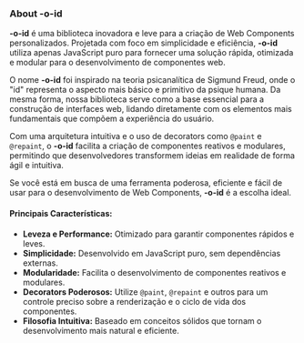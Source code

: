 ### About -o-id

**-o-id** é uma biblioteca inovadora e leve para a criação de Web Components personalizados. Projetada com foco em simplicidade e eficiência, **-o-id** utiliza apenas JavaScript puro para fornecer uma solução rápida, otimizada e modular para o desenvolvimento de componentes web.

O nome **-o-id** foi inspirado na teoria psicanalítica de Sigmund Freud, onde o "id" representa o aspecto mais básico e primitivo da psique humana. Da mesma forma, nossa biblioteca serve como a base essencial para a construção de interfaces web, lidando diretamente com os elementos mais fundamentais que compõem a experiência do usuário.

Com uma arquitetura intuitiva e o uso de decorators como `@paint` e `@repaint`, o **-o-id** facilita a criação de componentes reativos e modulares, permitindo que desenvolvedores transformem ideias em realidade de forma ágil e intuitiva.

Se você está em busca de uma ferramenta poderosa, eficiente e fácil de usar para o desenvolvimento de Web Components, **-o-id** é a escolha ideal.

#### Principais Características:
- **Leveza e Performance:** Otimizado para garantir componentes rápidos e leves.
- **Simplicidade:** Desenvolvido em JavaScript puro, sem dependências externas.
- **Modularidade:** Facilita o desenvolvimento de componentes reativos e modulares.
- **Decorators Poderosos:** Utilize `@paint`, `@repaint` e outros para um controle preciso sobre a renderização e o ciclo de vida dos componentes.
- **Filosofia Intuitiva:** Baseado em conceitos sólidos que tornam o desenvolvimento mais natural e eficiente.
